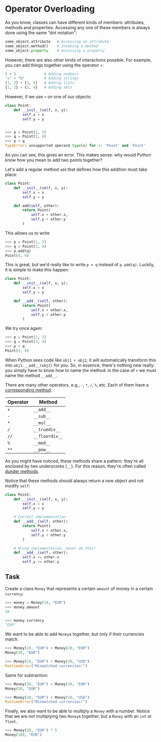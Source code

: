 # Operator Overloading

As you know, classes can have different kinds of members: attributes, methods and properties.
Accessing any one of these members is always done using the same "dot notation":

```python
some_object.attribute   # Accessing an attribute
some_object.method()    # Invoking a method
some_object.property    # Accessing a property
```

However, there are also other kinds of interactions possible.
For example, you can add things together using the operator `+`:

```python
5 + 3             # Adding numbers
"a" + "b"         # Adding strings
[1, 2] + [3, 4]   # Adding lists
{1, 2} + {3, 4}   # Adding sets
```

However, if we use `+` on one of our objects:

```python
class Point:
    def __init__(self, x, y):
        self.x = x
        self.y = y


>>> p = Point(1, 2)
>>> q = Point(3, 4)
>>> p + q
TypeError: unsupported operand type(s) for +: 'Point' and 'Point'
```

As you can see, this gives an error.
This makes sense: why would Python know how you mean to add two points together?

Let's add a regular method `add` that defines how this addition must take place:

```python
class Point:
    def __init__(self, x, y):
        self.x = x
        self.y = y

    def add(self, other):
        return Point(
            self.x + other.x,
            self.y + other.y
        )
```

This allows us to write

```python
>>> p = Point(1, 2)
>>> q = Point(3, 4)
>>> p.add(q)
Point(4, 6)
```

This is great, but we'd really like to write `p + q` instead of `p.add(q)`.
Luckily, it is simple to make this happen:

```python
class Point:
    def __init__(self, x, y):
        self.x = x
        self.y = y

    def __add__(self, other):
        return Point(
            self.x + other.x,
            self.y + other.y
        )
```

We try once again:

```python
>>> p = Point(1, 2)
>>> q = Point(3, 4)
>>> p + q
Point(4, 6)
```

When Python sees code like `obj1 + obj2`, it will automatically transform this into `obj1.__add__(obj2)` for you.
So, in essence, there's nothing new really: you simply have to know how to name the method: in the case of `+` we must name the method `__add__`.

There are many other operators, e.g., `-`, `*`, `/`, `%`, etc.
Each of them have a [corresponding method](https://docs.python.org/3/reference/datamodel.html):

|Operator|Method|
|-|-|
| `+` | `__add__` |
| `-` | `__sub__` |
| `*` | `__mul__` |
| `/` | `__truediv__` |
| `//` | `__floordiv__` |
| `%` | `__mod__` |
| `**` | `__pow__` |

As you might have noticed, these methods share a pattern: they're all enclosed by two underscores (`__`).
For this reason, they're often called [dunder methods](https://wiki.python.org/moin/DunderAlias).

Notice that these methods should always return a _new_ object and not modify `self`:

```python
class Point:
    def __init__(self, x, y):
        self.x = x
        self.y = y

    # Correct implementation
    def __add__(self, other):
        return Point(
            self.x + other.x,
            self.y + other.y
        )

    # Wrong implementation, never do this!
    def __add__(self, other):
        self.x += other.x
        self.y += other.y
```

## Task

Create a class `Money` that represents a certain `amount` of money in a certain `currency`:

```python
>>> money = Money(10, "EUR")
>>> money.amount
10

>>> money.currency
"EUR"
```

We want to be able to add `Money`s together, but only if their currencies match.

```python
>>> Money(10, "EUR") + Money(20, "EUR")
Money(30, "EUR")

>>> Money(10, "EUR") + Money(20, "USD")
RuntimeError("Mismatched currencies!")
```

Same for subtraction:

```python
>>> Money(30, "EUR") + Money(10, "EUR")
Money(20, "EUR")

>>> Money(30, "EUR") + Money(10, "USD")
RuntimeError("Mismatched currencies!")
```

Finally, we also want to be able to multiply a `Money` with a number.
Notice that we are *not* multiplying two `Money`s together, but a `Money` with an `int` or `float`.

```python
>>> Money(20, "EUR") * 5
Money(100, "EUR")
```

